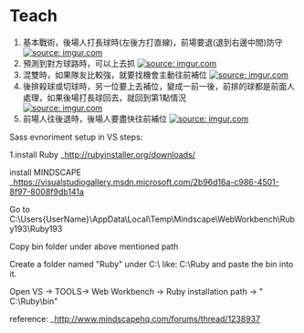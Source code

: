 # Teach

<ol>
<li>基本戰術，後場人打長球時(左後方打直線)，前場要退(退到右邊中間)防守
<a href="http://imgur.com/AZFW3Wy"><img src="http://i.imgur.com/AZFW3Wy.gif" title="source: imgur.com" /></a>
</li>
<li>預測到對方球路時，可以上去抓
<a href="http://imgur.com/evt5XE1"><img src="http://i.imgur.com/evt5XE1.gif" title="source: imgur.com" /></a>
</li>
<li>
混雙時，如果隊友比較強，就要找機會主動往前補位
<a href="http://imgur.com/AHGApal"><img src="http://i.imgur.com/AHGApal.gif" title="source: imgur.com" /></a>
</li>
<li>後排殺球或切球時，另一位要上去補位，變成一前一後，前排的球都是前面人處理，如果後場打長球回去，就回到第1點情況<br/>
<a href="http://imgur.com/cG1soMv"><img src="http://i.imgur.com/cG1soMv.gif" title="source: imgur.com" /></a>
</li>
<li>前場人往後退時，後場人要盡快往前補位
<a href="http://imgur.com/XXcEBZn"><img src="http://i.imgur.com/XXcEBZn.gif" title="source: imgur.com" /></a>
</li>
</ol>














Sass evnoriment setup in VS steps:

1.install Ruby _http://rubyinstaller.org/downloads/

install MINDSCAPE _https://visualstudiogallery.msdn.microsoft.com/2b96d16a-c986-4501-8f97-8008f9db141a

Go to C:\Users{UserName}\AppData\Local\Temp\Mindscape\WebWorkbench\Ruby193\Ruby193

Copy bin folder under above mentioned path

Create a folder named "Ruby" under C:\ like: C:\Ruby and paste the bin into it.

Open VS -> TOOLS-> Web Workbench -> Ruby installation path -> " C:\Ruby\bin"

reference: _http://www.mindscapehq.com/forums/thread/1238937

